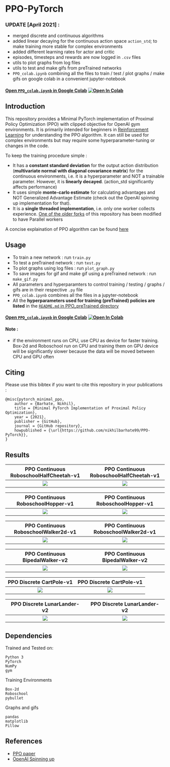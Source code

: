 # PPO-PyTorch

### UPDATE [April 2021] : 

- merged discrete and continuous algorithms
- added linear decaying for the continuous action space `action_std`; to make training more stable for complex environments
- added different learning rates for actor and critic
- episodes, timesteps and rewards are now logged in `.csv` files
- utils to plot graphs from log files
- utils to test and make gifs from preTrained networks
- `PPO_colab.ipynb` combining all the files to train / test / plot graphs / make gifs on google colab in a convenient jupyter-notebook

#### [Open `PPO_colab.ipynb` in Google Colab](https://colab.research.google.com/github/nikhilbarhate99/PPO-PyTorch/blob/master/PPO_colab.ipynb) [![Open In Colab](https://colab.research.google.com/assets/colab-badge.svg)](https://colab.research.google.com/github/nikhilbarhate99/PPO-PyTorch/blob/master/PPO_colab.ipynb)


## Introduction

This repository provides a Minimal PyTorch implementation of Proximal Policy Optimization (PPO) with clipped objective for OpenAI gym environments. It is primarily intended for beginners in [Reinforcement Learning](https://en.wikipedia.org/wiki/Reinforcement_learning) for understanding the PPO algorithm. It can still be used for complex environments but may require some hyperparameter-tuning or changes in the code.

To keep the training procedure simple : 
  - It has a **constant standard deviation** for the output action distribution (**multivariate normal with diagonal covariance matrix**) for the continuous environments, i.e. it is a hyperparameter and NOT a trainable parameter. However, it is **linearly decayed**. (action_std significantly affects performance)
  - It uses simple **monte-carlo estimate** for calculating advantages and NOT Generalized Advantage Estimate (check out the OpenAI spinning up implementation for that).
  - It is a **single threaded implementation**, i.e. only one worker collects experience. [One of the older forks](https://github.com/rhklite/Parallel-PPO-PyTorch) of this repository has been modified to have Parallel workers

A concise explaination of PPO algorithm can be found [here](https://stackoverflow.com/questions/46422845/what-is-the-way-to-understand-proximal-policy-optimization-algorithm-in-rl)


## Usage

- To train a new network : run `train.py`
- To test a preTrained network : run `test.py`
- To plot graphs using log files : run `plot_graph.py`
- To save images for gif and make gif using a preTrained network : run `make_gif.py`
- All parameters and hyperparamters to control training / testing / graphs / gifs are in their respective `.py` file
- `PPO_colab.ipynb` combines all the files in a jupyter-notebook
- All the **hyperparameters used for training (preTrained) policies are listed** in the [`README.md` in PPO_preTrained directory](https://github.com/nikhilbarhate99/PPO-PyTorch/tree/master/PPO_preTrained)


#### [Open `PPO_colab.ipynb` in Google Colab](https://colab.research.google.com/github/nikhilbarhate99/PPO-PyTorch/blob/master/PPO_colab.ipynb) [![Open In Colab](https://colab.research.google.com/assets/colab-badge.svg)](https://colab.research.google.com/github/nikhilbarhate99/PPO-PyTorch/blob/master/PPO_colab.ipynb)

#### Note :
  - if the environment runs on CPU, use CPU as device for faster training. Box-2d and Roboschool run on CPU and training them on GPU device will be significantly slower because the data will be moved between CPU and GPU often

## Citing 

Please use this bibtex if you want to cite this repository in your publications :

    @misc{pytorch_minimal_ppo,
        author = {Barhate, Nikhil},
        title = {Minimal PyTorch Implementation of Proximal Policy Optimization},
        year = {2021},
        publisher = {GitHub},
        journal = {GitHub repository},
        howpublished = {\url{https://github.com/nikhilbarhate99/PPO-PyTorch}},
    }

## Results

| PPO Continuous RoboschoolHalfCheetah-v1  | PPO Continuous RoboschoolHalfCheetah-v1 |
| :-------------------------:|:-------------------------: |
| ![](https://github.com/nikhilbarhate99/PPO-PyTorch/blob/master/PPO_gifs/RoboschoolHalfCheetah-v1/PPO_RoboschoolHalfCheetah-v1_gif_0.gif) |  ![](https://github.com/nikhilbarhate99/PPO-PyTorch/blob/master/PPO_figs/RoboschoolHalfCheetah-v1/PPO_RoboschoolHalfCheetah-v1_fig_0.png) |


| PPO Continuous RoboschoolHopper-v1  | PPO Continuous RoboschoolHopper-v1 |
| :-------------------------:|:-------------------------: |
| ![](https://github.com/nikhilbarhate99/PPO-PyTorch/blob/master/PPO_gifs/RoboschoolHopper-v1/PPO_RoboschoolHopper-v1_gif_0.gif) |  ![](https://github.com/nikhilbarhate99/PPO-PyTorch/blob/master/PPO_figs/RoboschoolHopper-v1/PPO_RoboschoolHopper-v1_fig_0.png) |


| PPO Continuous RoboschoolWalker2d-v1  | PPO Continuous RoboschoolWalker2d-v1 |
| :-------------------------:|:-------------------------: |
| ![](https://github.com/nikhilbarhate99/PPO-PyTorch/blob/master/PPO_gifs/RoboschoolWalker2d-v1/PPO_RoboschoolWalker2d-v1_gif_0.gif) |  ![](https://github.com/nikhilbarhate99/PPO-PyTorch/blob/master/PPO_figs/RoboschoolWalker2d-v1/PPO_RoboschoolWalker2d-v1_fig_0.png) |


| PPO Continuous BipedalWalker-v2  | PPO Continuous BipedalWalker-v2 |
| :-------------------------:|:-------------------------: |
| ![](https://github.com/nikhilbarhate99/PPO-PyTorch/blob/master/PPO_gifs/BipedalWalker-v2/PPO_BipedalWalker-v2_gif_0.gif) |  ![](https://github.com/nikhilbarhate99/PPO-PyTorch/blob/master/PPO_figs/BipedalWalker-v2/PPO_BipedalWalker-v2_fig_0.png) |


| PPO Discrete CartPole-v1  | PPO Discrete CartPole-v1 |
| :-------------------------:|:-------------------------: |
| ![](https://github.com/nikhilbarhate99/PPO-PyTorch/blob/master/PPO_gifs/CartPole-v1/PPO_CartPole-v1_gif_0.gif) |  ![](https://github.com/nikhilbarhate99/PPO-PyTorch/blob/master/PPO_figs/CartPole-v1/PPO_CartPole-v1_fig_0.png) |


| PPO Discrete LunarLander-v2  | PPO Discrete LunarLander-v2 |
| :-------------------------:|:-------------------------: |
| ![](https://github.com/nikhilbarhate99/PPO-PyTorch/blob/master/PPO_gifs/LunarLander-v2/PPO_LunarLander-v2_gif_0.gif) |  ![](https://github.com/nikhilbarhate99/PPO-PyTorch/blob/master/PPO_figs/LunarLander-v2/PPO_LunarLander-v2_fig_0.png) |


## Dependencies
Trained and Tested on:
```
Python 3
PyTorch
NumPy
gym
```
Training Environments 
```
Box-2d
Roboschool
pybullet
```
Graphs and gifs
```
pandas
matplotlib
Pillow
```


## References

- [PPO paper](https://arxiv.org/abs/1707.06347)
- [OpenAI Spinning up](https://spinningup.openai.com/en/latest/)


